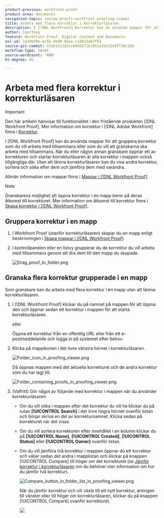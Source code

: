 ```yaml
---
product-previous: workfront-proof
product-area: documents
navigation-topic: review-proofs-workfront-proofing-viewer
title: Arbeta med flera korrektur i korrekturläsaren
description: I [!DNL Workfront] Korrektur kan du använda mappar för att gruppera korrektur som du vill arbeta med tillsammans eller som du vill att granskarna ska arbeta med tillsammans. När du eller någon annan granskare öppnar ett av korrekturen och startar korrekturläsaren är alla korrektur i mappen också tillgängliga där. Utan att lämna korrekturläsaren kan du visa andra korrektur, sortera och söka efter dem och jämföra dem med varandra.
author: Courtney
feature: Workfront Proof, Digital Content and Documents
exl-id: 1a3dbf0e-ec5b-4bd0-9eee-c1d613a67f53
source-git-commit: 41ab1312d2ccb8b8271bc851a35e31e9ff18c16b
workflow-type: tm+mt
source-wordcount: '499'
ht-degree: 0%

---
```


# Arbeta med flera korrektur i korrekturläsaren

>[!IMPORTANT]
>
>Den här artikeln hänvisar till funktionalitet i den fristående produkten [!DNL Workfront Proof]. Mer information om korrektur i [!DNL Adobe Workfront] finns i [Korrektur](../../../review-and-approve-work/proofing/proofing.md).

I [!DNL Workfront Proof] kan du använda mappar för att gruppera korrektur som du vill arbeta med tillsammans eller som du vill att granskarna ska arbeta med tillsammans. När du eller någon annan granskare öppnar ett av korrekturen och startar korrekturläsaren är alla korrektur i mappen också tillgängliga där. Utan att lämna korrekturläsaren kan du visa andra korrektur, sortera och söka efter dem och jämföra dem med varandra.

Allmän information om mappar finns i [Mappar i [!DNL Workfront Proof]](../../../workfront-proof/wp-work-proofsfiles/organize-your-work/folders.md).

>[!NOTE]
>
>Granskarens möjlighet att öppna korrektur i en mapp beror på deras åtkomst till korrekturet. Mer information om åtkomst till korrektur finns i [Skapa korrektur i [!DNL Workfront Proof]](../../../workfront-proof/wp-work-proofsfiles/create-proofs-and-files/generate-proofs.md).

## Gruppera korrektur i en mapp

1. I Workfront Proof (utanför korrekturläsaren) skapar du en mapp enligt beskrivningen i [Skapa mappar i [!DNL Workfront Proof]](../../../workfront-proof/wp-work-proofsfiles/organize-your-work/create-folders.md).
1. I kontrollpanelen eller en listvy grupperar du de korrektur du vill arbeta med tillsammans genom att dra dem till den mapp du skapade.

   ![Drag_proof_to_folder.png](assets/drag-proof-to-folder-350x162.png)

## Granska flera korrektur grupperade i en mapp

Som granskare kan du arbeta med flera korrektur i en mapp utan att lämna korrekturläsaren.

1. I [!DNL Workfront Proof] klickar du på namnet på mappen för att öppna den och öppnar sedan ett korrektur i mappen för att starta korrekturläsaren.

   eller

   Öppna ett korrektur från en offentlig URL eller från ett e-postmeddelande och logga in på systemet efter behov.

1. Klicka på mappikonen i det övre vänstra hörnet i korrekturläsaren.

   ![Folder_icon_in_proofing_viewer.png](assets/folder-icon-in-proofing-viewer.png)

   Då öppnas mappen med det aktuella korrekturet och de andra korrektur som du har lagt till.

   ![Folder_containing_proofs_in_proofing_viewer.png](assets/folder-containing-proofs-in-proofing-viewer-350x164.png)

1. (Valfritt) Gör något av följande med korrektur i mappen när du använder korrekturläsaren:

   * Om du vill söka i mappen efter det korrektur du vill ha klickar du på rutan **[!UICONTROL Search]** i det övre högra hörnet ovanför listan och börjar skriva en del av korrekturnamnet. Klicka sedan på korrekturet när det visas.
   * Om du vill sortera korrekturen efter innehållet i en kolumn klickar du på **[!UICONTROL Name]**, **[!UICONTROL Created]**, **[!UICONTROL Status]** eller **[!UICONTROL Owner]** ovanför listan.

   * Om du vill jämföra två korrektur i mappen öppnar du ett korrektur och väljer sedan det andra i mapplistan och klickar på knappen [!UICONTROL Compare] till höger om det korrekturet (se [Jämför korrektur i korrekturläsaren](../../../workfront-proof/wp-work-proofsfiles/review-proofs-wpv/compare-proofs.md) om du behöver mer information om hur du jämför två korrektur).

     ![Compare_button_in_folder_list_in_proofing_viewer.png](assets/compare-button-350x67.png)

     När du jämför korrektur och vill växla till ett nytt korrektur, antingen till vänster eller till höger om korrekturläsaren, klickar du på knappen [!UICONTROL Compare] ovanför korrekturet.

     ![](assets/mceclip0-350x126.png)
